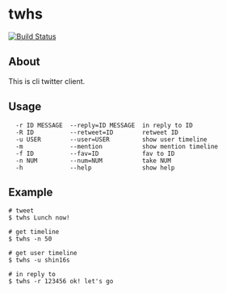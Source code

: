 # twhs

[![Build Status](https://travis-ci.org/suzuki-shin/twhs.svg?branch=master)](https://travis-ci.org/suzuki-shin/twhs)

## About ##

This is cli twitter client.

## Usage ##

```
  -r ID MESSAGE  --reply=ID MESSAGE  in reply to ID
  -R ID          --retweet=ID        retweet ID
  -u USER        --user=USER         show user timeline
  -m             --mention           show mention timeline
  -f ID          --fav=ID            fav to ID
  -n NUM         --num=NUM           take NUM
  -h             --help              show help
```

## Example ##

```
# tweet
$ twhs Lunch now!
```
```
# get timeline
$ twhs -n 50
```
```
# get user timeline
$ twhs -u shin16s
```
```
# in reply to
$ twhs -r 123456 ok! let's go
```
